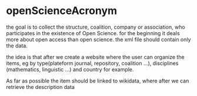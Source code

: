 # openScienceAcronym
the goal is to collect the structure, coalition, company or association, who participates in the existence of Open Science.
for the beginning it deals more about open access than open science. 
the xml file should contain only the data.

the idea is that after we create a website where the user can organize the items, eg by type(plateform journal, repository, coalition ...), disciplines (mathematics, linguistic ...) and country for example.


As far as possible the item should be linked to wikidata, where after we can retrieve the description data
